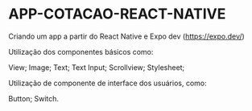 # APP-COTACAO-REACT-NATIVE
Criando um app a partir do React Native e Expo dev (https://expo.dev/)

Utilização dos componentes básicos como:

View;
Image;
Text;
Text Input;
Scrollview;
Stylesheet;

Utilização de componente de interface dos usuários, como:

Button;
Switch.
